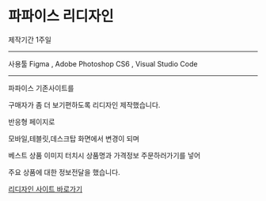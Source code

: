# 파파이스 리디자인

제작기간 1주일


******

사용툴 Figma , Adobe Photoshop CS6 , Visual Studio Code


*******


파파이스 기존사이트를

구매자가 좀 더 보기편하도록 리디자인 제작했습니다.

반응형 페이지로

모바일,테블릿,데스크탑 화면에서 변경이 되며

베스트 상품 이미지 터치시 상품명과 가격정보 주문하러가기를 넣어 

주요 상품에 대한 정보전달을 했습니다.


[리디자인 사이트 바로가기](https://sook-young.github.io/popeyes/)
